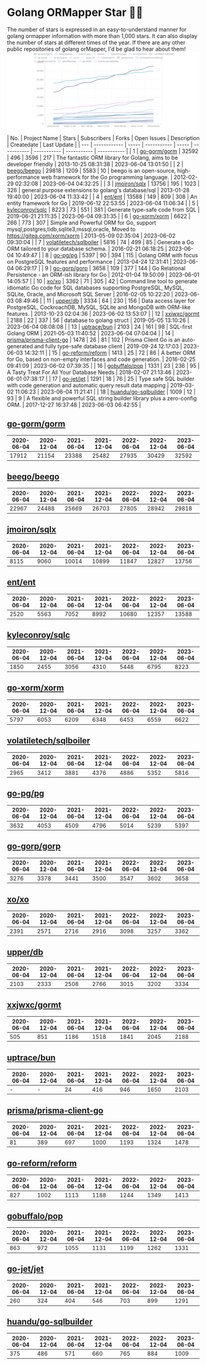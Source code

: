 # Golang ORMapper Star 🎉🎉
The number of stars is expressed in an easy-to-understand manner for golang ormapper information with more than 1,000 stars. It can also display the number of stars at different times of the year.
If there are any other public repositories of golang orMapper, I'd be glad to hear about them!
![Start数チャート](output/orm_chart.jpeg)
| No. | Project Name | Stars | Subscribers | Forks | Open Issues | Description | Createdate | Last Update |
| --- | ------------ | ----- | ----------- | ----- | ----------- | ----------- | ----------- | ----------- |
| 1 | [go-gorm/gorm](https://github.com/go-gorm/gorm) | 32592 | 496 | 3596 | 217 | The fantastic ORM library for Golang, aims to be developer friendly | 2013-10-25 08:31:38 | 2023-06-04 13:01:50 |
| 2 | [beego/beego](https://github.com/beego/beego) | 29818 | 1209 | 5583 | 10 | beego is an open-source, high-performance web framework for the Go programming language. | 2012-02-29 02:32:08 | 2023-06-04 04:32:25 |
| 3 | [jmoiron/sqlx](https://github.com/jmoiron/sqlx) | 13756 | 195 | 1023 | 326 | general purpose extensions to golang's database/sql | 2013-01-28 19:40:00 | 2023-06-04 11:33:42 |
| 4 | [ent/ent](https://github.com/ent/ent) | 13588 | 149 | 809 | 308 | An entity framework for Go | 2019-06-12 22:53:55 | 2023-06-04 11:06:34 |
| 5 | [kyleconroy/sqlc](https://github.com/kyleconroy/sqlc) | 8223 | 73 | 551 | 381 | Generate type-safe code from SQL | 2019-06-21 21:11:35 | 2023-06-04 09:31:35 |
| 6 | [go-xorm/xorm](https://github.com/go-xorm/xorm) | 6622 | 266 | 773 | 307 | Simple and Powerful ORM for Go, support mysql,postgres,tidb,sqlite3,mssql,oracle, Moved to https://gitea.com/xorm/xorm | 2013-05-09 02:35:04 | 2023-06-02 09:30:04 |
| 7 | [volatiletech/sqlboiler](https://github.com/volatiletech/sqlboiler) | 5816 | 74 | 499 | 85 | Generate a Go ORM tailored to your database schema. | 2016-02-21 06:18:25 | 2023-06-04 10:49:47 |
| 8 | [go-pg/pg](https://github.com/go-pg/pg) | 5397 | 90 | 394 | 115 | Golang ORM with focus on PostgreSQL features and performance | 2013-04-24 12:31:41 | 2023-06-04 06:29:17 |
| 9 | [go-gorp/gorp](https://github.com/go-gorp/gorp) | 3658 | 109 | 377 | 144 | Go Relational Persistence - an ORM-ish library for Go | 2012-01-04 19:50:09 | 2023-06-01 14:05:57 |
| 10 | [xo/xo](https://github.com/xo/xo) | 3362 | 71 | 305 | 42 | Command line tool to generate idiomatic Go code for SQL databases supporting PostgreSQL, MySQL, SQLite, Oracle, and Microsoft SQL Server | 2016-02-05 10:22:20 | 2023-06-03 08:49:46 |
| 11 | [upper/db](https://github.com/upper/db) | 3334 | 64 | 230 | 156 | Data access layer for PostgreSQL, CockroachDB, MySQL, SQLite and MongoDB with ORM-like features. | 2013-10-23 02:04:36 | 2023-06-02 13:53:07 |
| 12 | [xxjwxc/gormt](https://github.com/xxjwxc/gormt) | 2188 | 22 | 337 | 56 | database to golang struct | 2019-05-05 13:10:26 | 2023-06-04 08:08:08 |
| 13 | [uptrace/bun](https://github.com/uptrace/bun) | 2103 | 24 | 161 | 98 | SQL-first Golang ORM | 2021-05-03 11:40:52 | 2023-06-04 07:04:04 |
| 14 | [prisma/prisma-client-go](https://github.com/prisma/prisma-client-go) | 1478 | 26 | 81 | 102 | Prisma Client Go is an auto-generated and fully type-safe database client | 2019-09-24 12:17:03 | 2023-06-03 14:32:11 |
| 15 | [go-reform/reform](https://github.com/go-reform/reform) | 1413 | 25 | 72 | 86 | A better ORM for Go, based on non-empty interfaces and code generation. | 2016-02-25 09:41:09 | 2023-06-02 07:39:35 |
| 16 | [gobuffalo/pop](https://github.com/gobuffalo/pop) | 1331 | 23 | 236 | 95 | A Tasty Treat For All Your Database Needs | 2018-02-07 21:13:46 | 2023-06-01 07:38:17 |
| 17 | [go-jet/jet](https://github.com/go-jet/jet) | 1291 | 18 | 76 | 25 | Type safe SQL builder with code generation and automatic query result data mapping | 2019-03-02 11:06:23 | 2023-06-04 11:21:41 |
| 18 | [huandu/go-sqlbuilder](https://github.com/huandu/go-sqlbuilder) | 1009 | 12 | 93 | 9 | A flexible and powerful SQL string builder library plus a zero-config ORM. | 2017-12-27 16:37:48 | 2023-06-03 06:42:55 |
## [go-gorm/gorm](https://github.com/go-gorm/gorm)
| 2020-06-04 | 2020-12-04 | 2021-06-04 | 2021-12-04 | 2022-06-04 | 2022-12-04 | 2023-06-04 |
| --- | --- | --- | --- | --- | --- | --- |
| 17912 | 21154 | 23388 | 25482 | 27935 | 30429 | 32592 |
## [beego/beego](https://github.com/beego/beego)
| 2020-06-04 | 2020-12-04 | 2021-06-04 | 2021-12-04 | 2022-06-04 | 2022-12-04 | 2023-06-04 |
| --- | --- | --- | --- | --- | --- | --- |
| 22967 | 24488 | 25669 | 26703 | 27805 | 28942 | 29818 |
## [jmoiron/sqlx](https://github.com/jmoiron/sqlx)
| 2020-06-04 | 2020-12-04 | 2021-06-04 | 2021-12-04 | 2022-06-04 | 2022-12-04 | 2023-06-04 |
| --- | --- | --- | --- | --- | --- | --- |
| 8115 | 9060 | 10014 | 10899 | 11847 | 12827 | 13756 |
## [ent/ent](https://github.com/ent/ent)
| 2020-06-04 | 2020-12-04 | 2021-06-04 | 2021-12-04 | 2022-06-04 | 2022-12-04 | 2023-06-04 |
| --- | --- | --- | --- | --- | --- | --- |
| 2520 | 5563 | 7052 | 8992 | 10680 | 12357 | 13588 |
## [kyleconroy/sqlc](https://github.com/kyleconroy/sqlc)
| 2020-06-04 | 2020-12-04 | 2021-06-04 | 2021-12-04 | 2022-06-04 | 2022-12-04 | 2023-06-04 |
| --- | --- | --- | --- | --- | --- | --- |
| 1850 | 2455 | 3056 | 4310 | 5448 | 6795 | 8223 |
## [go-xorm/xorm](https://github.com/go-xorm/xorm)
| 2020-06-04 | 2020-12-04 | 2021-06-04 | 2021-12-04 | 2022-06-04 | 2022-12-04 | 2023-06-04 |
| --- | --- | --- | --- | --- | --- | --- |
| 5797 | 6053 | 6209 | 6348 | 6453 | 6559 | 6622 |
## [volatiletech/sqlboiler](https://github.com/volatiletech/sqlboiler)
| 2020-06-04 | 2020-12-04 | 2021-06-04 | 2021-12-04 | 2022-06-04 | 2022-12-04 | 2023-06-04 |
| --- | --- | --- | --- | --- | --- | --- |
| 2965 | 3412 | 3881 | 4376 | 4886 | 5352 | 5816 |
## [go-pg/pg](https://github.com/go-pg/pg)
| 2020-06-04 | 2020-12-04 | 2021-06-04 | 2021-12-04 | 2022-06-04 | 2022-12-04 | 2023-06-04 |
| --- | --- | --- | --- | --- | --- | --- |
| 3632 | 4053 | 4509 | 4796 | 5014 | 5239 | 5397 |
## [go-gorp/gorp](https://github.com/go-gorp/gorp)
| 2020-06-04 | 2020-12-04 | 2021-06-04 | 2021-12-04 | 2022-06-04 | 2022-12-04 | 2023-06-04 |
| --- | --- | --- | --- | --- | --- | --- |
| 3276 | 3378 | 3441 | 3500 | 3547 | 3602 | 3658 |
## [xo/xo](https://github.com/xo/xo)
| 2020-06-04 | 2020-12-04 | 2021-06-04 | 2021-12-04 | 2022-06-04 | 2022-12-04 | 2023-06-04 |
| --- | --- | --- | --- | --- | --- | --- |
| 2391 | 2571 | 2716 | 2916 | 3098 | 3257 | 3362 |
## [upper/db](https://github.com/upper/db)
| 2020-06-04 | 2020-12-04 | 2021-06-04 | 2021-12-04 | 2022-06-04 | 2022-12-04 | 2023-06-04 |
| --- | --- | --- | --- | --- | --- | --- |
| 2103 | 2333 | 2508 | 2766 | 3015 | 3202 | 3334 |
## [xxjwxc/gormt](https://github.com/xxjwxc/gormt)
| 2020-06-04 | 2020-12-04 | 2021-06-04 | 2021-12-04 | 2022-06-04 | 2022-12-04 | 2023-06-04 |
| --- | --- | --- | --- | --- | --- | --- |
| 505 | 851 | 1186 | 1518 | 1841 | 2045 | 2188 |
## [uptrace/bun](https://github.com/uptrace/bun)
| 2020-06-04 | 2020-12-04 | 2021-06-04 | 2021-12-04 | 2022-06-04 | 2022-12-04 | 2023-06-04 |
| --- | --- | --- | --- | --- | --- | --- |
| - | - | 24 | 416 | 946 | 1650 | 2103 |
## [prisma/prisma-client-go](https://github.com/prisma/prisma-client-go)
| 2020-06-04 | 2020-12-04 | 2021-06-04 | 2021-12-04 | 2022-06-04 | 2022-12-04 | 2023-06-04 |
| --- | --- | --- | --- | --- | --- | --- |
| 81 | 389 | 697 | 1000 | 1193 | 1324 | 1478 |
## [go-reform/reform](https://github.com/go-reform/reform)
| 2020-06-04 | 2020-12-04 | 2021-06-04 | 2021-12-04 | 2022-06-04 | 2022-12-04 | 2023-06-04 |
| --- | --- | --- | --- | --- | --- | --- |
| 827 | 1002 | 1113 | 1188 | 1244 | 1349 | 1413 |
## [gobuffalo/pop](https://github.com/gobuffalo/pop)
| 2020-06-04 | 2020-12-04 | 2021-06-04 | 2021-12-04 | 2022-06-04 | 2022-12-04 | 2023-06-04 |
| --- | --- | --- | --- | --- | --- | --- |
| 863 | 972 | 1055 | 1131 | 1199 | 1262 | 1331 |
## [go-jet/jet](https://github.com/go-jet/jet)
| 2020-06-04 | 2020-12-04 | 2021-06-04 | 2021-12-04 | 2022-06-04 | 2022-12-04 | 2023-06-04 |
| --- | --- | --- | --- | --- | --- | --- |
| 260 | 324 | 404 | 546 | 703 | 899 | 1291 |
## [huandu/go-sqlbuilder](https://github.com/huandu/go-sqlbuilder)
| 2020-06-04 | 2020-12-04 | 2021-06-04 | 2021-12-04 | 2022-06-04 | 2022-12-04 | 2023-06-04 |
| --- | --- | --- | --- | --- | --- | --- |
| 375 | 486 | 571 | 660 | 765 | 884 | 1009 |
